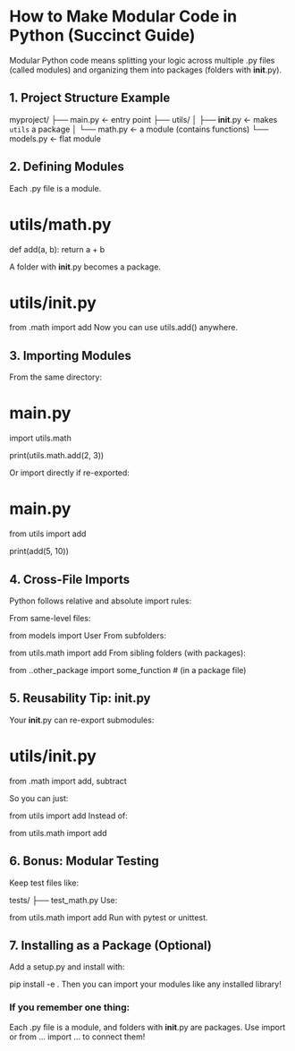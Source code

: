 # How to Make Modular Code in Python (Succinct Guide)
Modular Python code means splitting your logic across multiple .py files (called modules) and organizing them into packages (folders with __init__.py).

## 1. Project Structure Example

myproject/
├── main.py               ← entry point
├── utils/
│     ├── __init__.py     ← makes `utils` a package
│     └── math.py         ← a module (contains functions)
└── models.py             ← flat module


## 2. Defining Modules
Each .py file is a module.

# utils/math.py
def add(a, b):
    return a + b

A folder with __init__.py becomes a package.

# utils/__init__.py
from .math import add
Now you can use utils.add() anywhere.


## 3. Importing Modules
From the same directory:

# main.py
import utils.math

print(utils.math.add(2, 3))

Or import directly if re-exported:

# main.py
from utils import add

print(add(5, 10))


## 4. Cross-File Imports
Python follows relative and absolute import rules:

From same-level files:

from models import User
From subfolders:

from utils.math import add
From sibling folders (with packages):

from ..other_package import some_function  # (in a package file)


## 5. Reusability Tip: init.py
Your __init__.py can re-export submodules:

# utils/__init__.py
from .math import add, subtract

So you can just:

from utils import add
Instead of:

from utils.math import add


## 6. Bonus: Modular Testing
Keep test files like:

tests/
├── test_math.py
Use:

from utils.math import add
Run with pytest or unittest.


## 7. Installing as a Package (Optional)
Add a setup.py and install with:

pip install -e .
Then you can import your modules like any installed library!


### If you remember one thing:
Each .py file is a module, and folders with __init__.py are packages. Use import or from ... import ... to connect them!